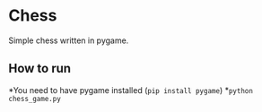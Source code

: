 # Chess
Simple chess written in pygame.

## How to run
*You need to have pygame installed (```pip install pygame```)
*```python chess_game.py```
